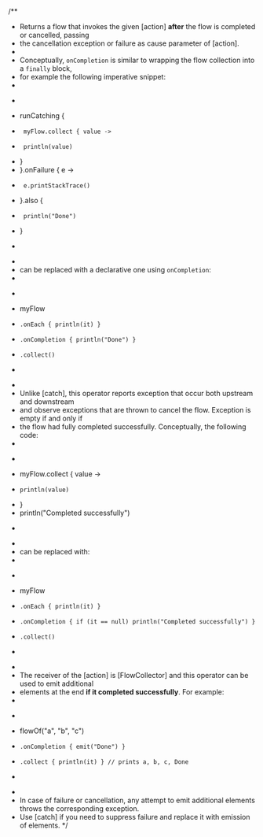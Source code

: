 /**

* Returns a flow that invokes the given [action] **after** the flow is completed or cancelled, passing
* the cancellation exception or failure as cause parameter of [action].
*
* Conceptually, `onCompletion` is similar to wrapping the flow collection into a `finally` block,
* for example the following imperative snippet:
*
* ```
* runCatching {
*      myFlow.collect { value ->
*      println(value)
* }
* }.onFailure { e ->
*      e.printStackTrace()
* }.also {
*      println("Done")
* }
* ```
*
* can be replaced with a declarative one using `onCompletion`:
*
* ```
* myFlow
*     .onEach { println(it) }
*     .onCompletion { println("Done") }
*     .collect()
* ```
*
* Unlike [catch], this operator reports exception that occur both upstream and downstream
* and observe exceptions that are thrown to cancel the flow. Exception is empty if and only if
* the flow had fully completed successfully. Conceptually, the following code:
*
* ```
* myFlow.collect { value ->
*     println(value)
* }
* println("Completed successfully")
* ```
*
* can be replaced with:
*
* ```
* myFlow
*     .onEach { println(it) }
*     .onCompletion { if (it == null) println("Completed successfully") }
*     .collect()
* ```
*
* The receiver of the [action] is [FlowCollector] and this operator can be used to emit additional
* elements at the end **if it completed successfully**. For example:
*
* ```
* flowOf("a", "b", "c")
*     .onCompletion { emit("Done") }
*     .collect { println(it) } // prints a, b, c, Done
* ```
*
* In case of failure or cancellation, any attempt to emit additional elements throws the corresponding exception.
* Use [catch] if you need to suppress failure and replace it with emission of elements.
  */